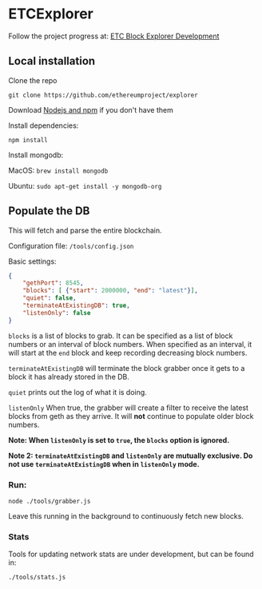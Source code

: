 # ETCExplorer


Follow the project progress at: [ETC Block Explorer Development](https://trello.com/b/W3ftl57z/etc-block-explorer-development)

## Local installation

Clone the repo

`git clone https://github.com/ethereumproject/explorer`

Download [Nodejs and npm](https://docs.npmjs.com/getting-started/installing-node "Nodejs install") if you don't have them

Install dependencies:

`npm install`

Install mongodb:

MacOS: `brew install mongodb`

Ubuntu: `sudo apt-get install -y mongodb-org`

## Populate the DB

This will fetch and parse the entire blockchain.

Configuration file: `/tools/config.json`

Basic settings:
```json
{
    "gethPort": 8545,
    "blocks": [ {"start": 2000000, "end": "latest"}],
    "quiet": false,
    "terminateAtExistingDB": true,
    "listenOnly": false
}
```

```blocks``` is a list of blocks to grab. It can be specified as a list of block numbers or an interval of block numbers. When specified as an interval, it will start at the ```end``` block and keep recording decreasing block numbers.

```terminateAtExistingDB``` will terminate the block grabber once it gets to a block it has already stored in the DB.

```quiet``` prints out the log of what it is doing.

```listenOnly``` When true, the grabber will create a filter to receive the latest blocks from geth as they arrive. It will <b>not</b> continue to populate older block numbers.

<b>Note: When ```listenOnly``` is set to ```true```, the ```blocks``` option is ignored. </b>

<b>Note 2: ```terminateAtExistingDB``` and ```listenOnly``` are mutually exclusive. Do not use ```terminateAtExistingDB``` when in ```listenOnly``` mode.</b>

### Run:

`node ./tools/grabber.js`

Leave this running in the background to continuously fetch new blocks.

### Stats

Tools for updating network stats are under development, but can be found in:

`./tools/stats.js`
